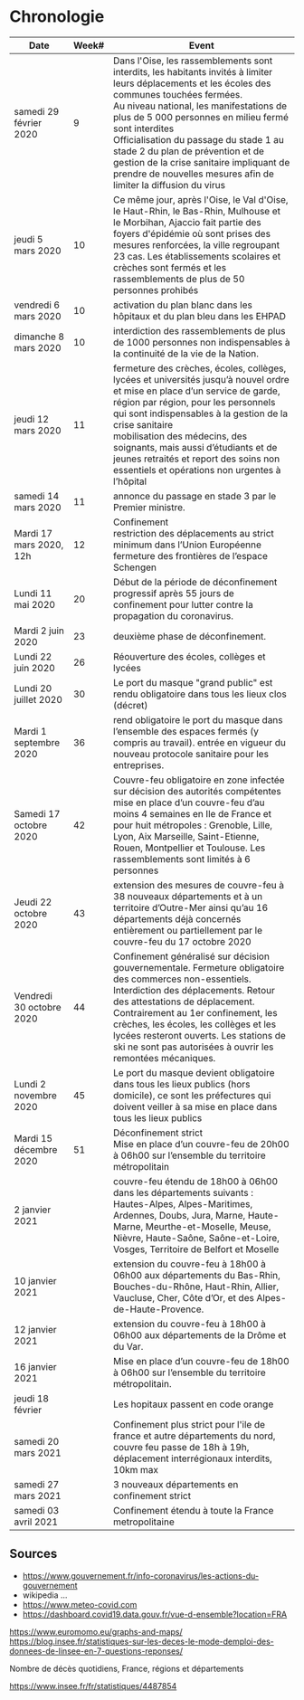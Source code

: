 # Chronologie

| Date | Week# | Event |
|--|--|--|
| samedi 29 février 2020 | 9 | Dans l'Oise, les rassemblements sont interdits, les habitants invités à limiter leurs déplacements et les écoles des communes touchées fermées.<br>Au niveau national, les manifestations de plus de 5 000 personnes en milieu fermé sont interdites<br>Officialisation du passage du stade 1 au stade 2 du plan de prévention et de gestion de la crise sanitaire impliquant de prendre de nouvelles mesures afin de limiter la diffusion du virus|
| jeudi 5 mars 2020 | 10 | Ce même jour, après l'Oise, le Val d'Oise, le Haut-Rhin, le Bas-Rhin, Mulhouse et le Morbihan, Ajaccio fait partie des foyers d'épidémie où sont prises des mesures renforcées, la ville regroupant 23 cas. Les établissements scolaires et crèches sont fermés et les rassemblements de plus de 50 personnes prohibés |
| vendredi 6 mars 2020 | 10 | activation du plan blanc dans les hôpitaux et du plan bleu dans les EHPAD |
| dimanche 8 mars 2020 | 10 | interdiction des rassemblements de plus de 1000 personnes non indispensables à la continuité de la vie de la Nation. |
| jeudi 12 mars 2020 | 11 | fermeture des crèches, écoles, collèges, lycées et universités jusqu’à nouvel ordre et mise en place d’un service de garde, région par région, pour les personnels qui sont indispensables à la gestion de la crise sanitaire<br>mobilisation des médecins, des soignants, mais aussi d’étudiants et de jeunes retraités et report des soins non essentiels et opérations non urgentes à l’hôpital |
| samedi 14 mars 2020 | 11 | annonce du passage en stade 3 par le Premier ministre. |
| Mardi 17 mars 2020, 12h | 12 | Confinement<br>restriction des déplacements au strict minimum dans l’Union Européenne<br>fermeture des frontières de l’espace Schengen |
| Lundi 11 mai 2020 | 20 | Début de la période de déconfinement progressif après 55 jours de confinement pour lutter contre la propagation du coronavirus. |
| Mardi 2 juin 2020 | 23 | deuxième phase de déconfinement. |
| Lundi 22 juin 2020 | 26 | Réouverture des écoles, collèges et lycées |
| Lundi 20 juillet 2020 | 30 | Le port du masque "grand public" est rendu obligatoire dans tous les lieux clos (décret) |
| Mardi 1 septembre 2020 | 36 | rend obligatoire le port du masque dans l’ensemble des espaces fermés (y compris au travail). entrée en vigueur du nouveau protocole sanitaire pour les entreprises. |
| Samedi 17 octobre 2020 | 42 | Couvre-feu obligatoire en zone infectée sur décision des autorités compétentes<br>mise en place d’un couvre-feu d’au moins 4 semaines en Ile de France et pour huit métropoles : Grenoble, Lille, Lyon, Aix Marseille, Saint-Etienne, Rouen, Montpellier et Toulouse. Les rassemblements sont limités à 6 personnes |
| Jeudi 22 octobre 2020 | 43 | extension des mesures de couvre-feu à 38 nouveaux départements et à un territoire d’Outre-Mer ainsi qu’au 16 départements déjà concernés entièrement ou partiellement par le couvre-feu du 17 octobre 2020 |
| Vendredi 30 octobre 2020 | 44 | Confinement généralisé sur décision gouvernementale. Fermeture obligatoire des commerces non-essentiels. Interdiction des déplacements. Retour des attestations de déplacement. Contrairement au 1er confinement, les crèches, les écoles, les collèges et les lycées resteront ouverts. Les stations de ski ne sont pas autorisées à ouvrir les remontées mécaniques. |
| Lundi 2 novembre 2020 | 45 | Le port du masque devient obligatoire dans tous les lieux publics (hors domicile), ce sont les préfectures qui doivent veiller à sa mise en place dans tous les lieux publics |
| Mardi 15 décembre 2020 | 51 | Déconfinement strict <br>Mise en place d’un couvre-feu de 20h00 à 06h00 sur l’ensemble du territoire métropolitain |
| 2 janvier 2021 |  | couvre-feu étendu de 18h00 à 06h00 dans les départements suivants : Hautes-Alpes, Alpes-Maritimes, Ardennes, Doubs, Jura, Marne, Haute-Marne, Meurthe-et-Moselle, Meuse, Nièvre, Haute-Saône, Saône-et-Loire, Vosges, Territoire de Belfort et Moselle |
| 10 janvier 2021 |  | extension du couvre-feu à 18h00 à 06h00 aux départements du Bas-Rhin, Bouches-du-Rhône, Haut-Rhin, Allier, Vaucluse, Cher, Côte d’Or, et des Alpes-de-Haute-Provence. |
| 12 janvier 2021 |  | extension du couvre-feu à 18h00 à 06h00 aux départements de la Drôme et du Var. |
| 16 janvier 2021 |   | Mise en place d’un couvre-feu de 18h00 à 06h00 sur l’ensemble du territoire métropolitain. |
| jeudi 18 février |  | Les hopitaux passent en code orange |
| samedi 20 mars 2021 |  | Confinement plus strict pour l'ile de france et autre départements du nord, couvre feu passe de 18h à 19h, déplacement interrégionaux interdits, 10km max |
| samedi 27 mars 2021 |  | 3 nouveaux départements en confinement strict |
| samedi 03 avril 2021 |  | Confinement étendu à toute la France metropolitaine |


## Sources
* https://www.gouvernement.fr/info-coronavirus/les-actions-du-gouvernement
* wikipedia ...
* https://www.meteo-covid.com
* https://dashboard.covid19.data.gouv.fr/vue-d-ensemble?location=FRA


https://www.euromomo.eu/graphs-and-maps/
https://blog.insee.fr/statistiques-sur-les-deces-le-mode-demploi-des-donnees-de-linsee-en-7-questions-reponses/

Nombre de décès quotidiens, France, régions et départements

https://www.insee.fr/fr/statistiques/4487854